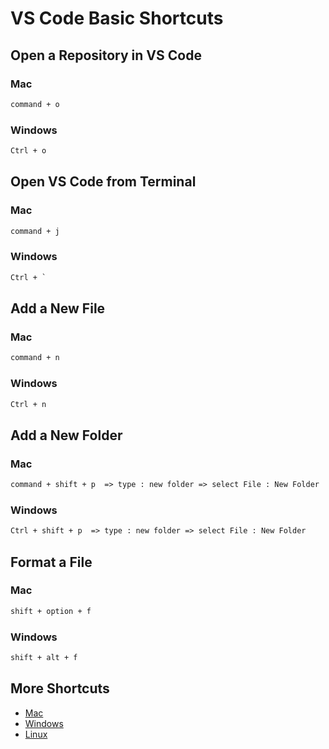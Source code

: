 # VS Code Basic Shortcuts

## Open a Repository in VS Code

### Mac

```Markdown
command + o
```

### Windows

```Markdown
Ctrl + o
```

## Open VS Code from Terminal

### Mac

```Markdown
command + j
```

### Windows

```Markdown
Ctrl + `
```

## Add a New File

### Mac

```Markdown
command + n
```

### Windows

```Markdown
Ctrl + n
```

## Add a New Folder

### Mac

```Markdown
command + shift + p  => type : new folder => select File : New Folder
```

### Windows

```Markdown
Ctrl + shift + p  => type : new folder => select File : New Folder
```

## Format a File

### Mac

```Markdown
shift + option + f
```

### Windows

```Markdown
shift + alt + f
```

## More Shortcuts

- [Mac](https://code.visualstudio.com/shortcuts/keyboard-shortcuts-macos.pdf)
- [Windows](https://code.visualstudio.com/shortcuts/keyboard-shortcuts-windows.pdf)
- [Linux](https://code.visualstudio.com/shortcuts/keyboard-shortcuts-linux.pdf)
